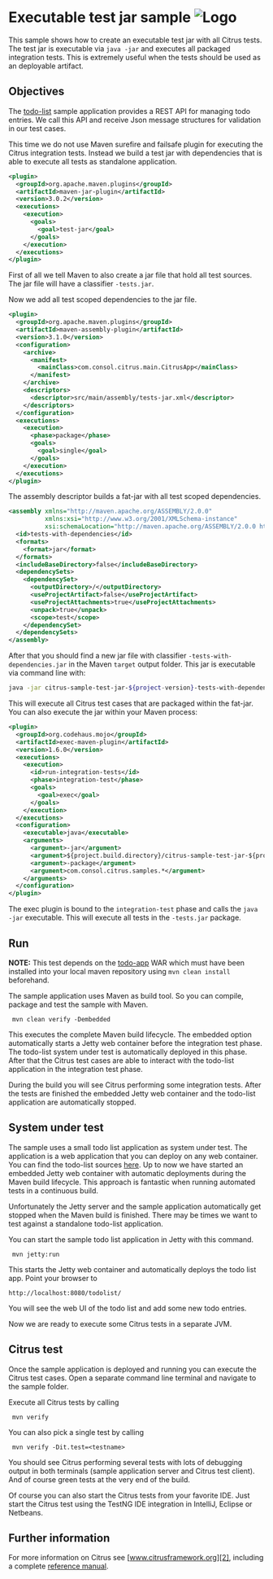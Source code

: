 Executable test jar sample ![Logo][1]
==============

This sample shows how to create an executable test jar with all Citrus tests. The test jar is executable via `java -jar` and
executes all packaged integration tests. This is extremely useful when the tests should be used as an deployable artifact.

Objectives
---------

The [todo-list](../todo-app/README.md) sample application provides a REST API for managing todo entries.
We call this API and receive Json message structures for validation in our test cases.

This time we do not use Maven surefire and failsafe plugin for executing the Citrus integration tests. Instead we build a 
test jar with dependencies that is able to execute all tests as standalone application.
    
```xml
<plugin>
  <groupId>org.apache.maven.plugins</groupId>
  <artifactId>maven-jar-plugin</artifactId>
  <version>3.0.2</version>
  <executions>
    <execution>
      <goals>
        <goal>test-jar</goal>
      </goals>
    </execution>
  </executions>
</plugin>
```

First of all we tell Maven to also create a jar file that hold all test sources. The jar file will have a classifier `-tests.jar`.

Now we add all test scoped dependencies to the jar file.

```xml
<plugin>
  <groupId>org.apache.maven.plugins</groupId>
  <artifactId>maven-assembly-plugin</artifactId>
  <version>3.1.0</version>
  <configuration>
    <archive>
      <manifest>
        <mainClass>com.consol.citrus.main.CitrusApp</mainClass>
      </manifest>
    </archive>
    <descriptors>
      <descriptor>src/main/assembly/tests-jar.xml</descriptor>
    </descriptors>
  </configuration>
  <executions>
    <execution>
      <phase>package</phase>
      <goals>
        <goal>single</goal>
      </goals>
    </execution>
  </executions>
</plugin>
```

The assembly descriptor builds a fat-jar with all test scoped dependencies.

```xml
<assembly xmlns="http://maven.apache.org/ASSEMBLY/2.0.0"
          xmlns:xsi="http://www.w3.org/2001/XMLSchema-instance"
          xsi:schemaLocation="http://maven.apache.org/ASSEMBLY/2.0.0 http://maven.apache.org/xsd/assembly-2.0.0.xsd">
  <id>tests-with-dependencies</id>
  <formats>
    <format>jar</format>
  </formats>
  <includeBaseDirectory>false</includeBaseDirectory>
  <dependencySets>
    <dependencySet>
      <outputDirectory>/</outputDirectory>
      <useProjectArtifact>false</useProjectArtifact>
      <useProjectAttachments>true</useProjectAttachments>
      <unpack>true</unpack>
      <scope>test</scope>
    </dependencySet>
  </dependencySets>
</assembly>
```  

After that you should find a new jar file with classifier `-tests-with-dependencies.jar` in the Maven `target` output folder. This jar is executable via command line with:

```bash
java -jar citrus-sample-test-jar-${project-version}-tests-with-dependencies.jar
```      

This will execute all Citrus test cases that are packaged within the fat-jar. You can also execute the jar within your Maven process:

```xml
<plugin>
  <groupId>org.codehaus.mojo</groupId>
  <artifactId>exec-maven-plugin</artifactId>
  <version>1.6.0</version>
  <executions>
    <execution>
      <id>run-integration-tests</id>
      <phase>integration-test</phase>
      <goals>
        <goal>exec</goal>
      </goals>
    </execution>
  </executions>
  <configuration>
    <executable>java</executable>
    <arguments>
      <argument>-jar</argument>
      <argument>${project.build.directory}/citrus-sample-test-jar-${project.version}-tests-with-dependencies.jar</argument>
      <argument>-package</argument>
      <argument>com.consol.citrus.samples.*</argument>
    </arguments>
  </configuration>
</plugin>
```

The exec plugin is bound to the `integration-test` phase and calls the `java -jar` executable. This will execute all tests in the `-tests.jar` package.   
                
Run
---------

**NOTE:** This test depends on the [todo-app](../todo-app/) WAR which must have been installed into your local maven repository using `mvn clean install` beforehand.

The sample application uses Maven as build tool. So you can compile, package and test the
sample with Maven.
 
     mvn clean verify -Dembedded
    
This executes the complete Maven build lifecycle. The embedded option automatically starts a Jetty web
container before the integration test phase. The todo-list system under test is automatically deployed in this phase.
After that the Citrus test cases are able to interact with the todo-list application in the integration test phase.

During the build you will see Citrus performing some integration tests.
After the tests are finished the embedded Jetty web container and the todo-list application are automatically stopped.

System under test
---------

The sample uses a small todo list application as system under test. The application is a web application
that you can deploy on any web container. You can find the todo-list sources [here](../todo-app). Up to now we have started an 
embedded Jetty web container with automatic deployments during the Maven build lifecycle. This approach is fantastic 
when running automated tests in a continuous build.
  
Unfortunately the Jetty server and the sample application automatically get stopped when the Maven build is finished. 
There may be times we want to test against a standalone todo-list application.  

You can start the sample todo list application in Jetty with this command.

     mvn jetty:run

This starts the Jetty web container and automatically deploys the todo list app. Point your browser to
 
    http://localhost:8080/todolist/

You will see the web UI of the todo list and add some new todo entries.

Now we are ready to execute some Citrus tests in a separate JVM.

Citrus test
---------

Once the sample application is deployed and running you can execute the Citrus test cases.
Open a separate command line terminal and navigate to the sample folder.

Execute all Citrus tests by calling

     mvn verify

You can also pick a single test by calling

     mvn verify -Dit.test=<testname>

You should see Citrus performing several tests with lots of debugging output in both terminals (sample application server
and Citrus test client). And of course green tests at the very end of the build.

Of course you can also start the Citrus tests from your favorite IDE.
Just start the Citrus test using the TestNG IDE integration in IntelliJ, Eclipse or Netbeans.

Further information
---------

For more information on Citrus see [www.citrusframework.org][2], including
a complete [reference manual][3].

 [1]: https://www.citrusframework.org/img/brand-logo.png "Citrus"
 [2]: https://www.citrusframework.org
 [3]: https://www.citrusframework.org/reference/html/
